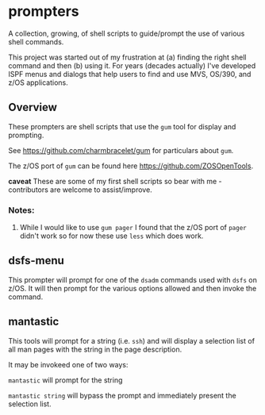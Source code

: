 # prompters
A collection, growing, of shell scripts to guide/prompt the use of various shell commands.

This project was started out of my frustration at (a) finding the right shell command and then (b) using it. For years (decades actually) I've developed
ISPF menus and dialogs that help users to find and use MVS, OS/390, and z/OS applications.

## Overview

These prompters are shell scripts that use the `gum` tool for display and prompting.

See https://github.com/charmbracelet/gum for particulars about `gum`.

The z/OS port of `gum` can be found here https://github.com/ZOSOpenTools.

**caveat** These are some of my first shell scripts so bear with me - contributors are welcome to assist/improve.

### Notes:

1. While I would like to use `gum pager` I found that the z/OS port of `pager` didn't work so for now these use `less` which does work.

## dsfs-menu

This prompter will prompt for one of the `dsadm` commands used with `dsfs` on z/OS. It will then prompt for the various options allowed and then invoke the command.

## mantastic

This tools will prompt for a string (i.e. `ssh`) and will display a selection list of all man pages with the string in the page description.

It may be invokeed one of two ways:

`mantastic` will prompt for the string

`mantastic string` will bypass the prompt and immediately present the selection list.

